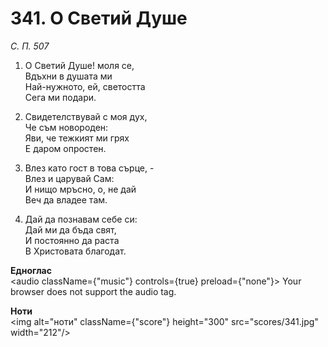 # 341. О Светий Душе

_С. П. 507_

1. О Светий Душе! моля се,  
Вдъхни в душата ми  
Най-нужното, ей, светостта  
Сега ми подари.  

2. Свидетелствувай с моя дух,  
Че съм новороден:  
Яви, че тежкият ми грях  
Е даром опростен.  

3. Влез като гост в това сърце, -  
Влез и царувай Сам:  
И нищо мръсно, о, не дай  
Веч да владее там.  

4. Дай да познавам себе си:  
Дай ми да бъда свят,  
И постоянно да раста  
В Христовата благодат.

**Едноглас**  
<audio className={"music"} controls={true} preload={"none"}>
    <source src="transp/341.mp3" type="audio/mpeg"/>
    Your browser does not support the audio tag.
</audio>

**Ноти**  
<img alt="ноти" className={"score"} height="300" src="scores/341.jpg" width="212"/>

